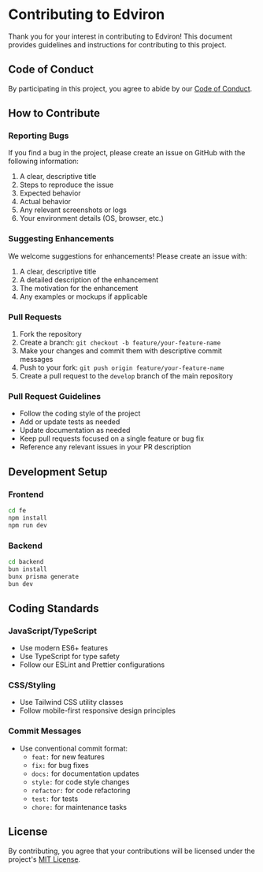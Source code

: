 # Contributing to Edviron

Thank you for your interest in contributing to Edviron! This document provides guidelines and instructions for contributing to this project.

## Code of Conduct

By participating in this project, you agree to abide by our [Code of Conduct](CODE_OF_CONDUCT.md).

## How to Contribute

### Reporting Bugs

If you find a bug in the project, please create an issue on GitHub with the following information:

1. A clear, descriptive title
2. Steps to reproduce the issue
3. Expected behavior
4. Actual behavior
5. Any relevant screenshots or logs
6. Your environment details (OS, browser, etc.)

### Suggesting Enhancements

We welcome suggestions for enhancements! Please create an issue with:

1. A clear, descriptive title
2. A detailed description of the enhancement
3. The motivation for the enhancement
4. Any examples or mockups if applicable

### Pull Requests

1. Fork the repository
2. Create a branch: `git checkout -b feature/your-feature-name`
3. Make your changes and commit them with descriptive commit messages
4. Push to your fork: `git push origin feature/your-feature-name`
5. Create a pull request to the `develop` branch of the main repository

### Pull Request Guidelines

- Follow the coding style of the project
- Add or update tests as needed
- Update documentation as needed
- Keep pull requests focused on a single feature or bug fix
- Reference any relevant issues in your PR description

## Development Setup

### Frontend

```bash
cd fe
npm install
npm run dev
```

### Backend

```bash
cd backend
bun install
bunx prisma generate
bun dev
```

## Coding Standards

### JavaScript/TypeScript

- Use modern ES6+ features
- Use TypeScript for type safety
- Follow our ESLint and Prettier configurations

### CSS/Styling

- Use Tailwind CSS utility classes
- Follow mobile-first responsive design principles

### Commit Messages

- Use conventional commit format:
  - `feat:` for new features
  - `fix:` for bug fixes
  - `docs:` for documentation updates
  - `style:` for code style changes
  - `refactor:` for code refactoring
  - `test:` for tests
  - `chore:` for maintenance tasks

## License

By contributing, you agree that your contributions will be licensed under the project's [MIT License](LICENSE). 